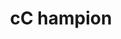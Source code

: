 ---
ee_id_thing: '4467'
site: '1'
type: '2'
inv_num: 2019-059
url: 2019-059-cc-hampion
title: cC hampion
year: '2019'
display_year: '2019'
medium: IQDemy Premium UV ink on IKEA LINNMON table tops
dims: 299.72 x 149.86 x 3.81 cm
pitch: ''
ps: ''
live_url: ''
related: ''
youtube: ''
related_code: ''
imgs: cc-hampion-2019-059-db-gn--I04E.jpg
subheading: ''
download: ''
add_credit: ''
commission: ''
layout: things-i-made
---